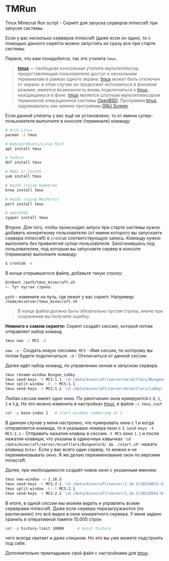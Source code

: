 # TMRun
Tmux Minecrat Run script - Скрипт для запуска серверов minecraft при запуске системы.

Если у вас несколько серверов minecraft (даже если он один), то с помощью данного скрипта можно запустить их сразу все при старте системы.

Первое, что вам понадобится, так это утилита `tmux`.
> **[tmux][tmux]** — свободная консольная утилита-мультиплексор, предоставляющая пользователю доступ к нескольким терминалам в рамках одного экрана. [tmux][tmux] может быть отключен от экрана: в этом случае он продолжит исполняться в фоновом режиме; имеется возможность вновь подключиться к [tmux][tmux], находящемуся в фоне. [tmux][tmux] является штатным мультиплексором терминалов операционной системы [OpenBSD](https://ru.wikipedia.org/wiki/OpenBSD "OpenBSD"). Программа [tmux][tmux] задумывалась как замена программы [GNU Screen](https://ru.wikipedia.org/wiki/GNU_Screen "GNU Screen").

Если данной утилиты у вас ещё не установлено, то от имени супер-пользователя выполните в консоле (терминале) команду:
```bash
# Arch Linux
pacman -S tmux

# Debian/Ubuntu/Linux Mint
apt install tmux

# Fedora
dnf install tmux

# RHEL or CentOS
yum install tmux

# macOS (using Homebrew
brew install tmux

# macOS (using MacPorts)
port install tmux

# openSUSE
zypper install tmux
```

Второе: Для того, чтобы происходил запуск при старте системы нужно добавить конкретному пользователю (от имени которого вы запускаете сервера minecraft) в `crontab` соответствующую запись. *Команду нужно выполнять без привилегий супер-пользователя.* Залогинившись под пользователем, под которым вы запускаете сервер в консоле (терминале) выполните команду:
```bash
$ crontab -e
```
В конце открывшегося файла, добавьте такую строку:
```bash
@reboot /path/tmux_minecraft.sh
<- Тут пустая строка
```
`path` - измените на путь, где лежит у вас скрипт. Например: `/home/mcserver/tmux_minecraft.sh`
> В конце файла должна быть обязательно пустая строка, иначе при сохранении вы получите ошибку.

**Немного о самом скрипте:**
Скрипт создаёт сессию, которой потом отправляет набор команд.
```bash
tmux new -s MCS -d
```
`new -s` - Создать новую сессиию.
`MCS` - Имя сессии, по которому вы потом будете подключаться.
`-d` - Отключиться от данной сессии.

Далее идёт набор команд, по управлению окном и запуском сервера.
```bash
tmux rename-window Bungee_Lobby
tmux send-keys -t MCS:1.1 'cd /data/minecraft/server/mcsettlers/BungeeCord/ && ./start.sh' Enter
tmux split-window -h -t MCS:1.1
tmux send-keys -t MCS:1.2 'cd /data/minecraft/server/mcsettlers/Lobby/ && ./start.sh' Enter
```
Любая сессии имеет одно окно. По умолчанию окна нумеруются с `0`, `1`, `2` и т.д. Но это можно изменить в настройках [tmux][tmux], в файле `~/.tmux.conf`
```bash
set -g base-index 1   # start windows numbering at 1
```
В данном случае у меня настроено, что нумеровать окна с 1 и когда отправляется команда, то я указываю номера окон с `1`.
`send-keys -t MCS:1.1` - Отправить нажатие клавиш в сессию `-t MCS` окно `1.1` и после нажатия клавиши, что указаны в одиночных кавычках `'cd /data/minecraft/server/mcsettlers/BungeeCord/ && ./start.sh'` нажать клавишу `Enter`.
Если у вас всего один сервер, то можно и не переименовывать окно. Я же делаю переименование окон по версиям minecraft.

Далее, при необходимости создаёт новое окно с указанным именем:
```bash
tmux new-window -n 1.16.5
tmux send-keys -t MCS:2.1 'cd /data/minecraft/server/1.16.5/20210815-Vanilla && ./start.sh' Enter
tmux split-window -h -t MCS:2.1
tmux send-keys -t MCS:2.2 'cd /data/minecraft/server/1.16.5/20220501-OtherWorlds && ./start.sh' Enter
```
В итоге, в одной сессии мы можем видеть и управлять всеми серверами minecraft.
Даже если сервера перезагружаются (по расписанию) это всё видно в окне конкретного сервера. У меня задано хранить в оперативной памяти 10.000 строк
```bash
set -g history-limit 10000      # boost history
```
чего всегда хватает и даже слишком. Но это вы уже можете подстроить под себя.

Дополнительно прикладываю свой файл с настройками для [tmux][tmux].

[//]: # (Short links)

 [tmux]: <https://tmux.github.io>
